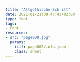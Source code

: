 ```yaml
---
title: "Altgothische-Schrift"
date: 2021-01-21T08:47:43+02:00
type: font
tags:
- Font
resources:
- src: "page008.jpg"
  params:
    iiif: page008/info.json
    class: sheet
---
```

